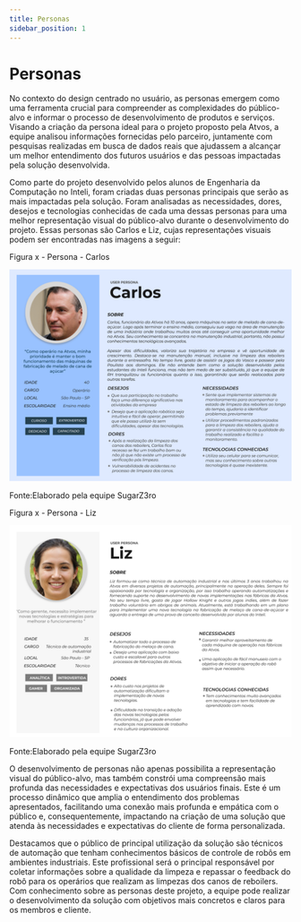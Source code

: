 ```yaml
---
title: Personas
sidebar_position: 1
---
```


# Personas

No contexto do design centrado no usuário, as personas emergem como uma ferramenta crucial para compreender as complexidades do público-alvo e informar o processo de desenvolvimento de produtos e serviços. Visando a criação da persona ideal para o projeto proposto pela Atvos, a equipe analisou informações fornecidas pelo parceiro, juntamente com pesquisas realizadas em busca de dados reais que ajudassem a alcançar um melhor entendimento dos futuros usuários e das pessoas impactadas pela solução desenvolvida.

Como parte do projeto desenvolvido pelos alunos de Engenharia da Computação no Inteli, foram criadas duas personas principais que serão as mais impactadas pela solução. Foram analisadas as necessidades, dores, desejos e tecnologias conhecidas de cada uma dessas personas para uma melhor representação visual do público-alvo durante o desenvolvimento do projeto. Essas personas são Carlos e Liz, cujas representações visuais podem ser encontradas nas imagens a seguir:

<p style={{textAlign: 'center'}}>Figura x - Persona - Carlos</p>

![Persona](../../../static/img/sprint-1/carlos.png)

<p style={{textAlign: 'center'}}>Fonte:Elaborado pela equipe SugarZ3ro</p>

<p style={{textAlign: 'center'}}>Figura x - Persona - Liz</p>

![Persona](../../../static/img/sprint-1/liz.png)

<p style={{textAlign: 'center'}}>Fonte:Elaborado pela equipe SugarZ3ro</p>

O desenvolvimento de personas não apenas possibilita a representação visual do público-alvo, mas também constrói uma compreensão mais profunda das necessidades e expectativas dos usuários finais. Este é um processo dinâmico que amplia o entendimento dos problemas apresentados, facilitando uma conexão mais profunda e empática com o público e, consequentemente, impactando na criação de uma solução que atenda às necessidades e expectativas do cliente de forma personalizada.

Destacamos que o público de principal utilização da solução são técnicos de automação que tenham conhecimentos básicos de controle de robôs em ambientes industriais. Este profissional será o principal responsável por coletar informações sobre a qualidade da limpeza e repassar o feedback do robô para os operários que realizam as limpezas dos canos de reboilers. Com conhecimento sobre as personas deste projeto, a equipe pode realizar o desenvolvimento da solução com objetivos mais concretos e claros para os membros e cliente.




